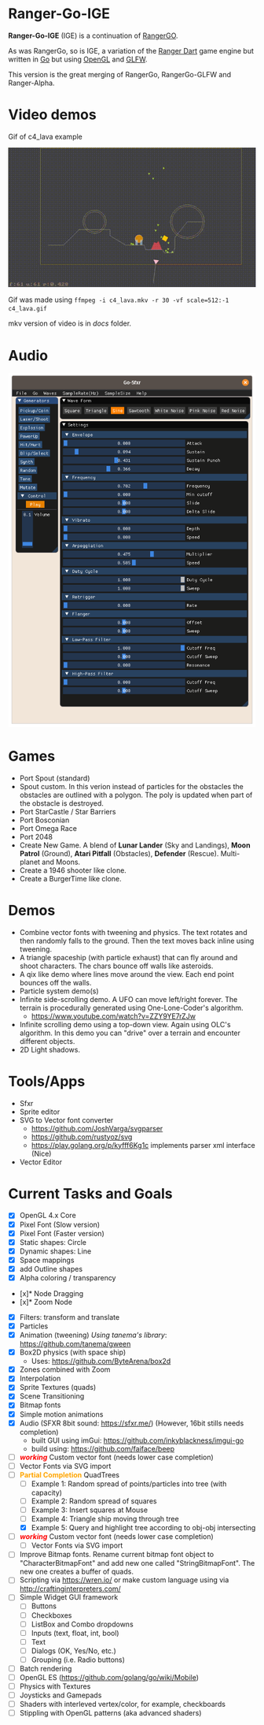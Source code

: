 # Ranger-Go-IGE
**Ranger-Go-IGE** (IGE) is a continuation of [RangerGO](https://github.com/wdevore/RangerGo).

As was RangerGo, so is IGE, a variation of the [Ranger Dart](https://github.com/wdevore/Ranger-Dart) game engine but written in [Go](https://golang.org/) but using [OpenGL](https://www.opengl.org/) and [GLFW](https://www.glfw.org/).

This version is the great merging of RangerGo, RangerGo-GLFW and Ranger-Alpha.

# Video demos
Gif of c4_lava example

![Gif_c4_lava](docs/c4_lava.gif)

Gif was made using ```ffmpeg -i c4_lava.mkv -r 30 -vf scale=512:-1 c4_lava.gif```

mkv version of video is in *docs* folder.

# Audio

![Sfxr](tools/sfxr/Go-Sfxr.png)

# Games
* Port Spout (standard)
* Spout custom. In this verion instead of particles for the obstacles the obstacles are outlined with a polygon. The poly is updated when part of the obstacle is destroyed.
* Port StarCastle / Star Barriers
* Port Bosconian
* Port Omega Race
* Port 2048
* Create New Game. A blend of **Lunar Lander** (Sky and Landings), **Moon Patrol** (Ground), **Atari Pitfall** (Obstacles), **Defender** (Rescue). Multi-planet and Moons.
* Create a 1946 shooter like clone.
* Create a BurgerTime like clone.

# Demos
* Combine vector fonts with tweening and physics. The text rotates and then randomly falls to the ground. Then the text moves back inline using tweening.
* A triangle spaceship (with particle exhaust) that can fly around and shoot characters. The chars bounce off walls like asteroids.
* A qix like demo where lines move around the view. Each end point bounces off the walls.
* Particle system demo(s)
* Infinite side-scrolling demo. A UFO can move left/right forever. The terrain is procedurally generated using One-Lone-Coder's algorithm.
  * https://www.youtube.com/watch?v=ZZY9YE7rZJw
* Infinite scrolling demo using a top-down view. Again using OLC's algorithm. In this demo you can "drive" over a terrain and encounter different objects.
* 2D Light shadows.

# Tools/Apps
* Sfxr
* Sprite editor
* SVG to Vector font converter
  * https://github.com/JoshVarga/svgparser
  * https://github.com/rustyoz/svg
  * https://play.golang.org/p/kyfff6Kg1c  implements parser xml interface (Nice)
* Vector Editor

# Current Tasks and Goals
* [x] OpenGL 4.x Core
* [x] Pixel Font (Slow version)
* [x] Pixel Font (Faster version)
* [x] Static shapes: Circle
* [x] Dynamic shapes: Line
* [x] Space mappings
* [x] add Outline shapes
* [x] Alpha coloring / transparency
* [x]* Node Dragging
* [x]* Zoom Node
* [x] Filters: transform and translate
* [x] Particles
* [x] Animation (tweening) *Using tanema's library*: https://github.com/tanema/gween
* [x] Box2D physics (with space ship)
  * Uses: https://github.com/ByteArena/box2d
* [x] Zones combined with Zoom
* [x] Interpolation
* [x] Sprite Textures (quads)
* [x] Scene Transitioning
* [x] Bitmap fonts
* [x] Simple motion animations
* [x] Audio (SFXR 8bit sound: https://sfxr.me/) (However, 16bit stills needs completion)
  * built GUI using imGui: https://github.com/inkyblackness/imgui-go
  * build using: https://github.com/faiface/beep
* [ ] <b style="color:red">*working*</b> Custom vector font (needs lower case completion)
* [ ] Vector Fonts via SVG import
* [ ] <b style="color:orange">Partial Completion</b> QuadTrees
  * [ ] Example 1: Random spread of points/particles into tree (with capacity)
  * [ ] Example 2: Random spread of squares
  * [ ] Example 3: Insert squares at Mouse
  * [ ] Example 4: Triangle ship moving through tree
  * [x] Example 5: Query and highlight tree according to obj-obj intersecting
* [ ] <b style="color:red">*working*</b> Custom vector font (needs lower case completion)
  * [ ] Vector Fonts via SVG import
* [ ] Improve Bitmap fonts. Rename current bitmap font object to "CharacterBitmapFont" and add new one called "StringBitmapFont". The new one creates a buffer of quads.
* [ ] Scripting via https://wren.io/ or make custom language using via http://craftinginterpreters.com/
* [ ] Simple Widget GUI framework
  * [ ] Buttons
  * [ ] Checkboxes
  * [ ] ListBox and Combo dropdowns
  * [ ] Inputs (text, float, int, bool)
  * [ ] Text
  * [ ] Dialogs (OK, Yes/No, etc.)
  * [ ] Grouping (i.e. Radio buttons)
* [ ] Batch rendering
* [ ] OpenGL ES (https://github.com/golang/go/wiki/Mobile)
* [ ] Physics with Textures
* [ ] Joysticks and Gamepads
* [ ] Shaders with interleved vertex/color, for example, checkboards
* [ ] Stippling with OpenGL patterns (aka advanced shaders)
